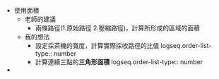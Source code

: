 - 使用面積
	- 老師的建議
		- 兩條路徑(1.原始路徑 2.壓縮路徑)，計算所形成的區域的面積
	- 我的想法
		- 設定採茶機的寬度，計算實際採收路徑的比值
		  logseq.order-list-type:: number
		- 計算連續三點的**三角形面積**
		  logseq.order-list-type:: number
-